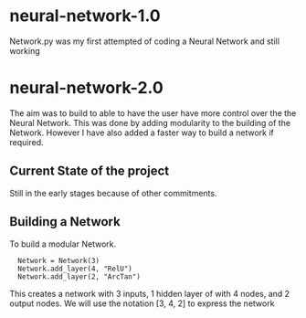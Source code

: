 # neural-network-1.0
Network.py was my first attempted of coding a Neural Network and still working 

# neural-network-2.0
The aim was to build to able to have the user have more control over the the Neural Network. This was done by adding modularity to the building of the Network. However I have also added a faster way to build a network if required.

## Current State of the project
Still in the early stages because of other commitments.

## Building a Network
To build a modular Network.
```
  Network = Network(3)
  Network.add_layer(4, "RelU")
  Network.add_layer(2, "ArcTan")
```
This creates a network with 3 inputs, 1 hidden layer of with 4 nodes, and 2 output nodes. We will use the notation [3, 4, 2] to express the network 
